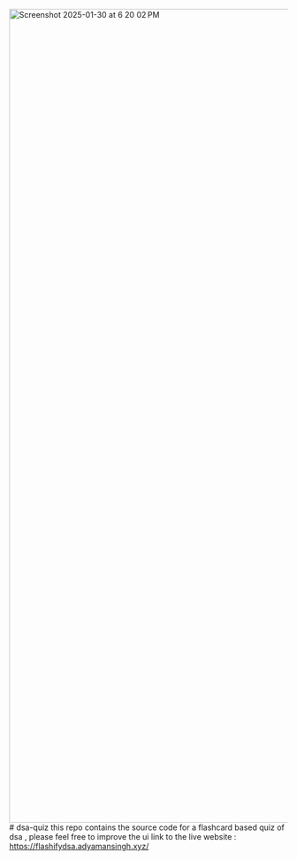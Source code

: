 <img width="1470" alt="Screenshot 2025-01-30 at 6 20 02 PM" src="https://github.com/user-attachments/assets/4be3452d-1a4e-4fdd-9732-f6a622ec2c87" /># dsa-quiz
this repo contains the source code for a flashcard based quiz of dsa , please feel free to improve the ui 
link to the live website : https://flashifydsa.adyamansingh.xyz/
